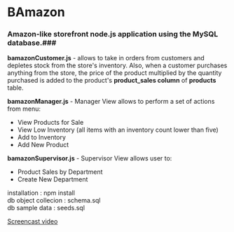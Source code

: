 # BAmazon

### Amazon-like storefront node.js application using the MySQL database.###

__bamazonCustomer.js__ - allows to take in orders from customers and depletes stock from the store's inventory.
			Also, when a customer purchases anything from the store, 
			the price of the product multiplied by the quantity purchased is added to the product's
			**product_sales column** of **products** table.

__bamazonManager.js__ - Manager View allows to perform a set of actions from menu:

* View Products for Sale
* View Low Inventory (all items with an inventory count lower than five)
* Add to Inventory
* Add New Product

__bamazonSupervisor.js__ - Supervisor View allows user to:

* Product Sales by Department
* Create New Department

installation		: npm install<br>
db object collecion 	: schema.sql<br>
db sample data 		: seeds.sql<br>

[Screencast video](https://youtu.be/FVZrgncbpMo)
